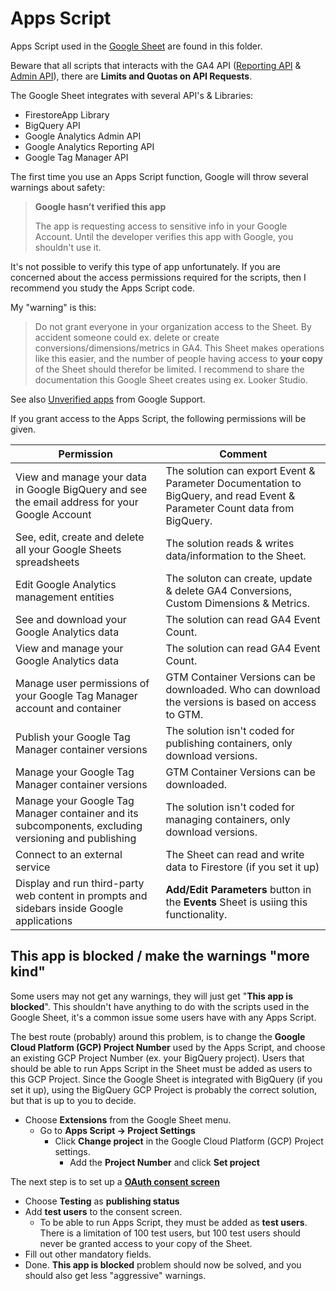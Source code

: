 # Apps Script
Apps Script used in the [Google Sheet](https://github.com/Knowit-Experience-MarTech/ga4-documentation-administration-solution) are found in this folder.

Beware that all scripts that interacts with the GA4 API ([Reporting API](https://developers.google.com/analytics/devguides/reporting/data/v1/quotas) & [Admin API](https://developers.google.com/analytics/devguides/config/admin/v1/quotas)), there are **Limits and Quotas on API Requests**.

The Google Sheet integrates with several API's & Libraries:
* FirestoreApp Library
* BigQuery API
* Google Analytics Admin API
* Google Analytics Reporting API
* Google Tag Manager API

The first time you use an Apps Script function, Google will throw several warnings about safety: 
> **Google hasn’t verified this app**
> 
> The app is requesting access to sensitive info in your Google Account. Until the developer verifies this app with Google, you shouldn't use it.

It's not possible to verify this type of app unfortunately. If you are concerned about the access permissions required for the scripts, then I recommend you study the Apps Script code.

My "warning" is this:
> Do not grant everyone in your organization access to the Sheet. By accident someone could ex. delete or create conversions/dimensions/metrics in GA4. This Sheet makes operations like this easier, and the number of people having access to **your copy** of the Sheet should therefor be limited. I recommend to share the documentation this Google Sheet creates using ex. Looker Studio.

See also [Unverified apps](https://support.google.com/cloud/answer/7454865) from Google Support.

If you grant access to the Apps Script, the following permissions will be given. 

| Permission  | Comment |
| ------------- | ------------- |
| View and manage your data in Google BigQuery and see the email address for your Google Account | The solution can export Event & Parameter Documentation to BigQuery, and read Event & Parameter Count data from BigQuery. |
| See, edit, create and delete all your Google Sheets spreadsheets | The solution reads & writes data/information to the Sheet. |
| Edit Google Analytics management entities | The soluton can create, update & delete GA4 Conversions, Custom Dimensions & Metrics. |
| See and download your Google Analytics data | The solution can read GA4 Event Count. |
| View and manage your Google Analytics data | The solution can read GA4 Event Count. |
| Manage user permissions of your Google Tag Manager account and container | GTM Container Versions can be downloaded. Who can download the versions is based on access to GTM. |
| Publish your Google Tag Manager container versions | The solution isn't coded for publishing containers, only download versions.  |
| Manage your Google Tag Manager container versions | GTM Container Versions can be downloaded. |
| Manage your Google Tag Manager container and its subcomponents, excluding versioning and publishing | The solution isn't coded for managing containers, only download versions. |
| Connect to an external service | The Sheet can read and write data to Firestore (if you set it up) |
| Display and run third-party web content in prompts and sidebars inside Google applications | **Add/Edit Parameters** button in the **Events** Sheet is usiing this functionality. |


## This app is blocked / make the warnings "more kind"
Some users may not get any warnings, they will just get "**This app is blocked**". This shouldn't have anything to do with the scripts used in the Google Sheet, it's a common issue some users have with any Apps Script.

The best route (probably) around this problem, is to change the **Google Cloud Platform (GCP) Project Number** used by the Apps Script, and choose an existing GCP Project Number (ex. your BigQuery project). Users that should be able to run Apps Script in the Sheet must be added as users to this GCP Project. Since the Google Sheet is integrated with BigQuery (if you set it up), using the BigQuery GCP Project is probably the correct solution, but that is up to you to decide.

* Choose **Extensions** from the Google Sheet menu.
  * Go to **Apps Script -> Project Settings**
    * Click **Change project** in the Google Cloud Platform (GCP) Project settings.
      * Add the **Project Number** and click **Set project**
   
The next step is to set up a [**OAuth consent screen**](https://console.cloud.google.com/apis/credentials/consent)
* Choose **Testing** as **publishing status**
* Add **test users** to the consent screen.
  * To be able to run Apps Script, they must be added as **test users**. There is a limitation of 100 test users, but 100 test users should never be granted access to your copy of the Sheet.
* Fill out other mandatory fields.
* Done. **This app is blocked** problem should now be solved, and you should also get less "aggressive" warnings.
   
